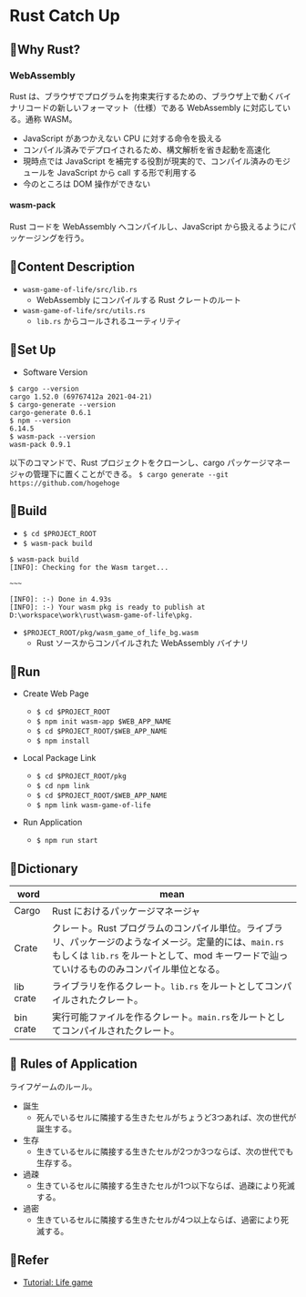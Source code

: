 # Rust Catch Up

## 🚴Why Rust?

### WebAssembly

Rust は、ブラウザでプログラムを拘束実行するための、ブラウザ上で動くバイナリコードの新しいフォーマット（仕様）である WebAssembly に対応している。通称 WASM。

- JavaScript があつかえない CPU に対する命令を扱える
- コンパイル済みでデプロイされるため、構文解析を省き起動を高速化
- 現時点では JavaScript を補完する役割が現実的で、コンパイル済みのモジュールを JavaScript から call する形で利用する
- 今のところは DOM 操作ができない

#### wasm-pack

Rust コードを WebAssembly へコンパイルし、JavaScript から扱えるようにパッケージングを行う。

## 🚴Content Description

- `wasm-game-of-life/src/lib.rs`
  - WebAssembly にコンパイルする Rust クレートのルート
- `wasm-game-of-life/src/utils.rs`
  - `lib.rs` からコールされるユーティリティ

## 🚴Set Up

- Software Version

```console
$ cargo --version
cargo 1.52.0 (69767412a 2021-04-21)
$ cargo-generate --version
cargo-generate 0.6.1
$ npm --version
6.14.5
$ wasm-pack --version
wasm-pack 0.9.1
```

以下のコマンドで、Rust プロジェクトをクローンし、cargo パッケージマネージャの管理下に置くことができる。
`$ cargo generate --git https://github.com/hogehoge`

## 🚴Build

- `$ cd $PROJECT_ROOT`
- `$ wasm-pack build`

```console
$ wasm-pack build
[INFO]: Checking for the Wasm target...

~~~

[INFO]: :-) Done in 4.93s
[INFO]: :-) Your wasm pkg is ready to publish at D:\workspace\work\rust\wasm-game-of-life\pkg.

```

- `$PROJECT_ROOT/pkg/wasm_game_of_life_bg.wasm`
  - Rust ソースからコンパイルされた WebAssembly バイナリ

## 🚴Run

- Create Web Page

  - `$ cd $PROJECT_ROOT`
  - `$ npm init wasm-app $WEB_APP_NAME`
  - `$ cd $PROJECT_ROOT/$WEB_APP_NAME`
  - `$ npm install`

- Local Package Link
  - `$ cd $PROJECT_ROOT/pkg`
  - `$ cd npm link`
  - `$ cd $PROJECT_ROOT/$WEB_APP_NAME`
  - `$ npm link wasm-game-of-life`
- Run Application
  - `$ npm run start`

## 📗Dictionary

| word      | mean                                                                                                                                                                                                  |
| --------- | ----------------------------------------------------------------------------------------------------------------------------------------------------------------------------------------------------- |
| Cargo     | Rust におけるパッケージマネージャ                                                                                                                                                                     |
| Crate     | クレート。Rust プログラムのコンパイル単位。ライブラリ、パッケージのようなイメージ。定量的には、`main.rs` もしくは `lib.rs` をルートとして、mod キーワードで辿っていけるもののみコンパイル単位となる。 |
| lib crate | ライブラリを作るクレート。`lib.rs` をルートとしてコンパイルされたクレート。                                                                                                                           |
| bin crate | 実行可能ファイルを作るクレート。`main.rs`をルートとしてコンパイルされたクレート。                                                                                                                     |

## 📗 Rules of Application

ライフゲームのルール。
- 誕生
  - 死んでいるセルに隣接する生きたセルがちょうど3つあれば、次の世代が誕生する。
- 生存
  - 生きているセルに隣接する生きたセルが2つか3つならば、次の世代でも生存する。
- 過疎
  - 生きているセルに隣接する生きたセルが1つ以下ならば、過疎により死滅する。
- 過密
  - 生きているセルに隣接する生きたセルが4つ以上ならば、過密により死滅する。

## 📗Refer

- [Tutorial: Life game](https://moshg.github.io/rustwasm-book-ja/game-of-life/introduction.html)
